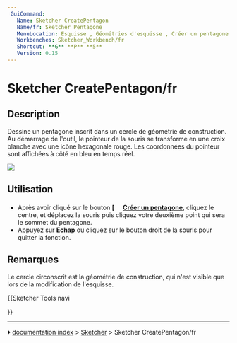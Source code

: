 ```yaml
---
 GuiCommand:
   Name: Sketcher CreatePentagon
   Name/fr: Sketcher Pentagone
   MenuLocation: Esquisse , Géométries d'esquisse , Créer un pentagone
   Workbenches: Sketcher_Workbench/fr
   Shortcut: **G** **P** **5**
   Version: 0.15
---
```


# Sketcher CreatePentagon/fr

## Description

Dessine un pentagone inscrit dans un cercle de géométrie de construction. Au démarrage de l\'outil, le pointeur de la souris se transforme en une croix blanche avec une icône hexagonale rouge. Les coordonnées du pointeur sont affichées à côté en bleu en temps réel.

![](images/SketcherCreatePentagonExample.png‎ )



## Utilisation

-   Après avoir cliqué sur le bouton **[<img src=images/Sketcher_CreatePentagon.svg style="width:16px"> [Créer un pentagone](Sketcher_CreatePentagon/fr.md)**, cliquez le centre, et déplacez la souris puis cliquez votre deuxième point qui sera le sommet du pentagone.
-   Appuyez sur **Echap** ou cliquez sur le bouton droit de la souris pour quitter la fonction.



## Remarques

Le cercle circonscrit est la géométrie de construction, qui n\'est visible que lors de la modification de l\'esquisse.





{{Sketcher Tools navi

}}



---
⏵ [documentation index](../README.md) > [Sketcher](Sketcher_Workbench.md) > Sketcher CreatePentagon/fr

